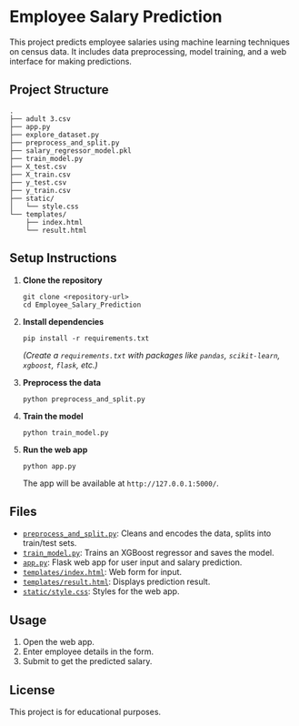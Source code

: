 # Employee Salary Prediction

This project predicts employee salaries using machine learning techniques on census data. It includes data preprocessing, model training, and a web interface for making predictions.

## Project Structure

```
.
├── adult 3.csv
├── app.py
├── explore_dataset.py
├── preprocess_and_split.py
├── salary_regressor_model.pkl
├── train_model.py
├── X_test.csv
├── X_train.csv
├── y_test.csv
├── y_train.csv
├── static/
│   └── style.css
└── templates/
    ├── index.html
    └── result.html
```

## Setup Instructions

1. **Clone the repository**  
   ```
   git clone <repository-url>
   cd Employee_Salary_Prediction
   ```

2. **Install dependencies**  
   ```
   pip install -r requirements.txt
   ```
   *(Create a `requirements.txt` with packages like `pandas`, `scikit-learn`, `xgboost`, `flask`, etc.)*

3. **Preprocess the data**  
   ```
   python preprocess_and_split.py
   ```

4. **Train the model**  
   ```
   python train_model.py
   ```

5. **Run the web app**  
   ```
   python app.py
   ```
   The app will be available at `http://127.0.0.1:5000/`.

## Files

- [`preprocess_and_split.py`](preprocess_and_split.py): Cleans and encodes the data, splits into train/test sets.
- [`train_model.py`](train_model.py): Trains an XGBoost regressor and saves the model.
- [`app.py`](app.py): Flask web app for user input and salary prediction.
- [`templates/index.html`](templates/index.html): Web form for input.
- [`templates/result.html`](templates/result.html): Displays prediction result.
- [`static/style.css`](static/style.css): Styles for the web app.

## Usage

1. Open the web app.
2. Enter employee details in the form.
3. Submit to get the predicted salary.

## License

This project is for educational purposes.
